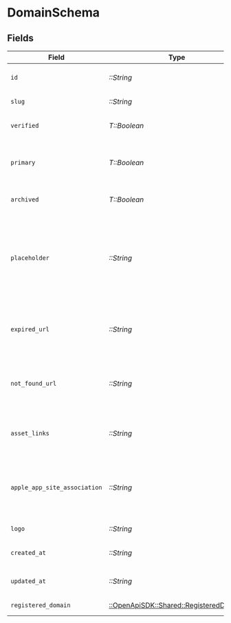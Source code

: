 # DomainSchema


## Fields

| Field                                                                                                              | Type                                                                                                               | Required                                                                                                           | Description                                                                                                        | Example                                                                                                            |
| ------------------------------------------------------------------------------------------------------------------ | ------------------------------------------------------------------------------------------------------------------ | ------------------------------------------------------------------------------------------------------------------ | ------------------------------------------------------------------------------------------------------------------ | ------------------------------------------------------------------------------------------------------------------ |
| `id`                                                                                                               | *::String*                                                                                                         | :heavy_check_mark:                                                                                                 | The unique identifier of the domain.                                                                               |                                                                                                                    |
| `slug`                                                                                                             | *::String*                                                                                                         | :heavy_check_mark:                                                                                                 | The domain name.                                                                                                   | acme.com                                                                                                           |
| `verified`                                                                                                         | *T::Boolean*                                                                                                       | :heavy_check_mark:                                                                                                 | Whether the domain is verified.                                                                                    |                                                                                                                    |
| `primary`                                                                                                          | *T::Boolean*                                                                                                       | :heavy_check_mark:                                                                                                 | Whether the domain is the primary domain for the workspace.                                                        |                                                                                                                    |
| `archived`                                                                                                         | *T::Boolean*                                                                                                       | :heavy_check_mark:                                                                                                 | Whether the domain is archived.                                                                                    |                                                                                                                    |
| `placeholder`                                                                                                      | *::String*                                                                                                         | :heavy_check_mark:                                                                                                 | Provide context to your teammates in the link creation modal by showing them an example of a link to be shortened. | https://dub.co/help/article/what-is-dub                                                                            |
| `expired_url`                                                                                                      | *::String*                                                                                                         | :heavy_check_mark:                                                                                                 | The URL to redirect to when a link under this domain has expired.                                                  | https://acme.com/expired                                                                                           |
| `not_found_url`                                                                                                    | *::String*                                                                                                         | :heavy_check_mark:                                                                                                 | The URL to redirect to when a link under this domain doesn't exist.                                                | https://acme.com/not-found                                                                                         |
| `asset_links`                                                                                                      | *::String*                                                                                                         | :heavy_check_mark:                                                                                                 | assetLinks.json configuration file (for deep link support on Android).                                             |                                                                                                                    |
| `apple_app_site_association`                                                                                       | *::String*                                                                                                         | :heavy_check_mark:                                                                                                 | apple-app-site-association configuration file (for deep link support on iOS).                                      |                                                                                                                    |
| `logo`                                                                                                             | *::String*                                                                                                         | :heavy_check_mark:                                                                                                 | The logo of the domain.                                                                                            |                                                                                                                    |
| `created_at`                                                                                                       | *::String*                                                                                                         | :heavy_check_mark:                                                                                                 | The date the domain was created.                                                                                   |                                                                                                                    |
| `updated_at`                                                                                                       | *::String*                                                                                                         | :heavy_check_mark:                                                                                                 | The date the domain was last updated.                                                                              |                                                                                                                    |
| `registered_domain`                                                                                                | [::OpenApiSDK::Shared::RegisteredDomain](../../models/shared/registereddomain.md)                                  | :heavy_check_mark:                                                                                                 | The registered domain record.                                                                                      |                                                                                                                    |